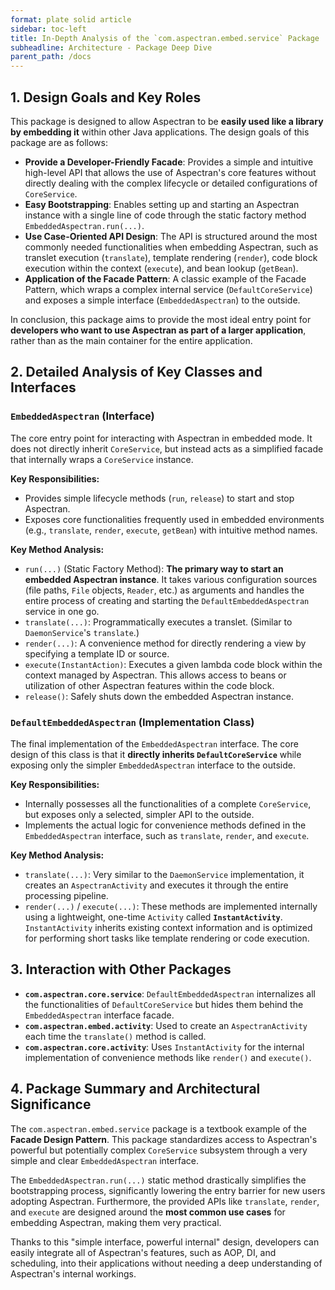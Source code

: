 ```yaml
---
format: plate solid article
sidebar: toc-left
title: In-Depth Analysis of the `com.aspectran.embed.service` Package
subheadline: Architecture - Package Deep Dive
parent_path: /docs
---
```


## 1. Design Goals and Key Roles

This package is designed to allow Aspectran to be **easily used like a library by embedding it** within other Java applications. The design goals of this package are as follows:

-   **Provide a Developer-Friendly Facade**: Provides a simple and intuitive high-level API that allows the use of Aspectran's core features without directly dealing with the complex lifecycle or detailed configurations of `CoreService`.
-   **Easy Bootstrapping**: Enables setting up and starting an Aspectran instance with a single line of code through the static factory method `EmbeddedAspectran.run(...)`.
-   **Use Case-Oriented API Design**: The API is structured around the most commonly needed functionalities when embedding Aspectran, such as translet execution (`translate`), template rendering (`render`), code block execution within the context (`execute`), and bean lookup (`getBean`).
-   **Application of the Facade Pattern**: A classic example of the Facade Pattern, which wraps a complex internal service (`DefaultCoreService`) and exposes a simple interface (`EmbeddedAspectran`) to the outside.

In conclusion, this package aims to provide the most ideal entry point for **developers who want to use Aspectran as part of a larger application**, rather than as the main container for the entire application.

## 2. Detailed Analysis of Key Classes and Interfaces

### `EmbeddedAspectran` (Interface)

The core entry point for interacting with Aspectran in embedded mode. It does not directly inherit `CoreService`, but instead acts as a simplified facade that internally wraps a `CoreService` instance.

**Key Responsibilities:**
-   Provides simple lifecycle methods (`run`, `release`) to start and stop Aspectran.
-   Exposes core functionalities frequently used in embedded environments (e.g., `translate`, `render`, `execute`, `getBean`) with intuitive method names.

**Key Method Analysis:**
-   `run(...)` (Static Factory Method): **The primary way to start an embedded Aspectran instance**. It takes various configuration sources (file paths, `File` objects, `Reader`, etc.) as arguments and handles the entire process of creating and starting the `DefaultEmbeddedAspectran` service in one go.
-   `translate(...)`: Programmatically executes a translet. (Similar to `DaemonService`'s `translate`.)
-   `render(...)`: A convenience method for directly rendering a view by specifying a template ID or source.
-   `execute(InstantAction)`: Executes a given lambda code block within the context managed by Aspectran. This allows access to beans or utilization of other Aspectran features within the code block.
-   `release()`: Safely shuts down the embedded Aspectran instance.

### `DefaultEmbeddedAspectran` (Implementation Class)

The final implementation of the `EmbeddedAspectran` interface. The core design of this class is that it **directly inherits `DefaultCoreService`** while exposing only the simpler `EmbeddedAspectran` interface to the outside.

**Key Responsibilities:**
-   Internally possesses all the functionalities of a complete `CoreService`, but exposes only a selected, simpler API to the outside.
-   Implements the actual logic for convenience methods defined in the `EmbeddedAspectran` interface, such as `translate`, `render`, and `execute`.

**Key Method Analysis:**
-   `translate(...)`: Very similar to the `DaemonService` implementation, it creates an `AspectranActivity` and executes it through the entire processing pipeline.
-   `render(...)` / `execute(...)`: These methods are implemented internally using a lightweight, one-time `Activity` called **`InstantActivity`**. `InstantActivity` inherits existing context information and is optimized for performing short tasks like template rendering or code execution.

## 3. Interaction with Other Packages

-   **`com.aspectran.core.service`**: `DefaultEmbeddedAspectran` internalizes all the functionalities of `DefaultCoreService` but hides them behind the `EmbeddedAspectran` interface facade.
-   **`com.aspectran.embed.activity`**: Used to create an `AspectranActivity` each time the `translate()` method is called.
-   **`com.aspectran.core.activity`**: Uses `InstantActivity` for the internal implementation of convenience methods like `render()` and `execute()`.

## 4. Package Summary and Architectural Significance

The `com.aspectran.embed.service` package is a textbook example of the **Facade Design Pattern**. This package standardizes access to Aspectran's powerful but potentially complex `CoreService` subsystem through a very simple and clear `EmbeddedAspectran` interface.

The `EmbeddedAspectran.run(...)` static method drastically simplifies the bootstrapping process, significantly lowering the entry barrier for new users adopting Aspectran. Furthermore, the provided APIs like `translate`, `render`, and `execute` are designed around the **most common use cases** for embedding Aspectran, making them very practical.

Thanks to this "simple interface, powerful internal" design, developers can easily integrate all of Aspectran's features, such as AOP, DI, and scheduling, into their applications without needing a deep understanding of Aspectran's internal workings.
